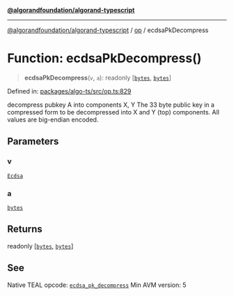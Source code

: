 [**@algorandfoundation/algorand-typescript**](../../../README.md)

***

[@algorandfoundation/algorand-typescript](../../../README.md) / [op](../README.md) / ecdsaPkDecompress

# Function: ecdsaPkDecompress()

> **ecdsaPkDecompress**(`v`, `a`): readonly \[[`bytes`](../../../type-aliases/bytes.md), [`bytes`](../../../type-aliases/bytes.md)\]

Defined in: [packages/algo-ts/src/op.ts:829](https://github.com/algorandfoundation/puya-ts/blob/89ee9cf9a58d93e3ffbb727cfadf537835799a71/packages/algo-ts/src/op.ts#L829)

decompress pubkey A into components X, Y
The 33 byte public key in a compressed form to be decompressed into X and Y (top) components. All values are big-endian encoded.

## Parameters

### v

[`Ecdsa`](../enumerations/Ecdsa.md)

### a

[`bytes`](../../../type-aliases/bytes.md)

## Returns

readonly \[[`bytes`](../../../type-aliases/bytes.md), [`bytes`](../../../type-aliases/bytes.md)\]

## See

Native TEAL opcode: [`ecdsa_pk_decompress`](https://developer.algorand.org/docs/get-details/dapps/avm/teal/opcodes/v10/#ecdsa_pk_decompress)
Min AVM version: 5
